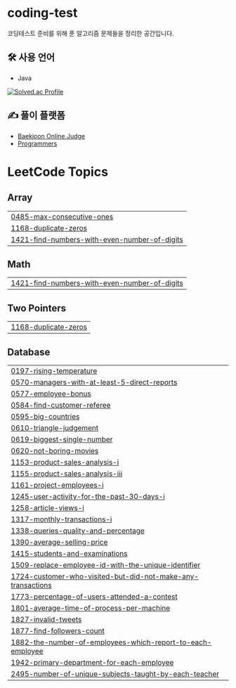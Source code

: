 # coding-test

코딩테스트 준비를 위해 푼 알고리즘 문제들을 정리한 공간입니다.

## 🛠 사용 언어
- Java

[![Solved.ac Profile](http://mazassumnida.wtf/api/v2/generate_badge?boj=minu0703)](https://solved.ac/minu0703/)

## ✍️ 풀이 플랫폼
- [Baekjoon Online Judge](https://www.acmicpc.net/)
- [Programmers](https://programmers.co.kr/)

<!---LeetCode Topics Start-->
# LeetCode Topics
## Array
|  |
| ------- |
| [0485-max-consecutive-ones](https://github.com/choiminu/coding-test/tree/master/0485-max-consecutive-ones) |
| [1168-duplicate-zeros](https://github.com/choiminu/coding-test/tree/master/1168-duplicate-zeros) |
| [1421-find-numbers-with-even-number-of-digits](https://github.com/choiminu/coding-test/tree/master/1421-find-numbers-with-even-number-of-digits) |
## Math
|  |
| ------- |
| [1421-find-numbers-with-even-number-of-digits](https://github.com/choiminu/coding-test/tree/master/1421-find-numbers-with-even-number-of-digits) |
## Two Pointers
|  |
| ------- |
| [1168-duplicate-zeros](https://github.com/choiminu/coding-test/tree/master/1168-duplicate-zeros) |
## Database
|  |
| ------- |
| [0197-rising-temperature](https://github.com/choiminu/coding-test/tree/master/0197-rising-temperature) |
| [0570-managers-with-at-least-5-direct-reports](https://github.com/choiminu/coding-test/tree/master/0570-managers-with-at-least-5-direct-reports) |
| [0577-employee-bonus](https://github.com/choiminu/coding-test/tree/master/0577-employee-bonus) |
| [0584-find-customer-referee](https://github.com/choiminu/coding-test/tree/master/0584-find-customer-referee) |
| [0595-big-countries](https://github.com/choiminu/coding-test/tree/master/0595-big-countries) |
| [0610-triangle-judgement](https://github.com/choiminu/coding-test/tree/master/0610-triangle-judgement) |
| [0619-biggest-single-number](https://github.com/choiminu/coding-test/tree/master/0619-biggest-single-number) |
| [0620-not-boring-movies](https://github.com/choiminu/coding-test/tree/master/0620-not-boring-movies) |
| [1153-product-sales-analysis-i](https://github.com/choiminu/coding-test/tree/master/1153-product-sales-analysis-i) |
| [1155-product-sales-analysis-iii](https://github.com/choiminu/coding-test/tree/master/1155-product-sales-analysis-iii) |
| [1161-project-employees-i](https://github.com/choiminu/coding-test/tree/master/1161-project-employees-i) |
| [1245-user-activity-for-the-past-30-days-i](https://github.com/choiminu/coding-test/tree/master/1245-user-activity-for-the-past-30-days-i) |
| [1258-article-views-i](https://github.com/choiminu/coding-test/tree/master/1258-article-views-i) |
| [1317-monthly-transactions-i](https://github.com/choiminu/coding-test/tree/master/1317-monthly-transactions-i) |
| [1338-queries-quality-and-percentage](https://github.com/choiminu/coding-test/tree/master/1338-queries-quality-and-percentage) |
| [1390-average-selling-price](https://github.com/choiminu/coding-test/tree/master/1390-average-selling-price) |
| [1415-students-and-examinations](https://github.com/choiminu/coding-test/tree/master/1415-students-and-examinations) |
| [1509-replace-employee-id-with-the-unique-identifier](https://github.com/choiminu/coding-test/tree/master/1509-replace-employee-id-with-the-unique-identifier) |
| [1724-customer-who-visited-but-did-not-make-any-transactions](https://github.com/choiminu/coding-test/tree/master/1724-customer-who-visited-but-did-not-make-any-transactions) |
| [1773-percentage-of-users-attended-a-contest](https://github.com/choiminu/coding-test/tree/master/1773-percentage-of-users-attended-a-contest) |
| [1801-average-time-of-process-per-machine](https://github.com/choiminu/coding-test/tree/master/1801-average-time-of-process-per-machine) |
| [1827-invalid-tweets](https://github.com/choiminu/coding-test/tree/master/1827-invalid-tweets) |
| [1877-find-followers-count](https://github.com/choiminu/coding-test/tree/master/1877-find-followers-count) |
| [1882-the-number-of-employees-which-report-to-each-employee](https://github.com/choiminu/coding-test/tree/master/1882-the-number-of-employees-which-report-to-each-employee) |
| [1942-primary-department-for-each-employee](https://github.com/choiminu/coding-test/tree/master/1942-primary-department-for-each-employee) |
| [2495-number-of-unique-subjects-taught-by-each-teacher](https://github.com/choiminu/coding-test/tree/master/2495-number-of-unique-subjects-taught-by-each-teacher) |
<!---LeetCode Topics End-->